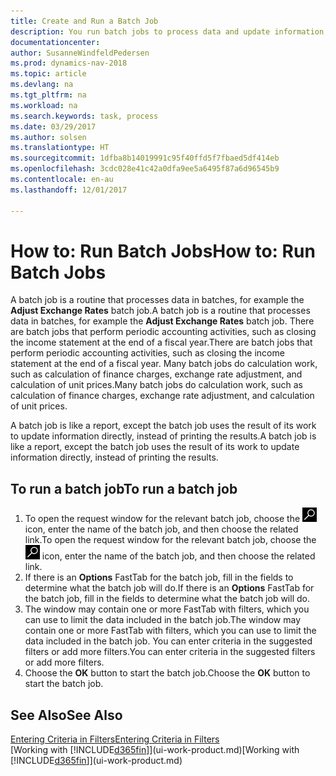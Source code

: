 ```yaml
---
title: Create and Run a Batch Job
description: You run batch jobs to process data and update information, for example, to do periodic accounting activities, or to do calculations.
documentationcenter: 
author: SusanneWindfeldPedersen
ms.prod: dynamics-nav-2018
ms.topic: article
ms.devlang: na
ms.tgt_pltfrm: na
ms.workload: na
ms.search.keywords: task, process
ms.date: 03/29/2017
ms.author: solsen
ms.translationtype: HT
ms.sourcegitcommit: 1dfba8b14019991c95f40ffd5f7fbaed5df414eb
ms.openlocfilehash: 3cdc028e41c42a0dfa9ee5a6495f87a6d96545b9
ms.contentlocale: en-au
ms.lasthandoff: 12/01/2017

---
```

# <a name="how-to-run-batch-jobs"></a><span data-ttu-id="d8232-103">How to: Run Batch Jobs</span><span class="sxs-lookup"><span data-stu-id="d8232-103">How to: Run Batch Jobs</span></span>
<span data-ttu-id="d8232-104">A batch job is a routine that processes data in batches, for example the **Adjust Exchange Rates** batch job.</span><span class="sxs-lookup"><span data-stu-id="d8232-104">A batch job is a routine that processes data in batches, for example the **Adjust Exchange Rates** batch job.</span></span> <span data-ttu-id="d8232-105">There are batch jobs that perform periodic accounting activities, such as closing the income statement at the end of a fiscal year.</span><span class="sxs-lookup"><span data-stu-id="d8232-105">There are batch jobs that perform periodic accounting activities, such as closing the income statement at the end of a fiscal year.</span></span> <span data-ttu-id="d8232-106">Many batch jobs do calculation work, such as calculation of finance charges, exchange rate adjustment, and calculation of unit prices.</span><span class="sxs-lookup"><span data-stu-id="d8232-106">Many batch jobs do calculation work, such as calculation of finance charges, exchange rate adjustment, and calculation of unit prices.</span></span>

<span data-ttu-id="d8232-107">A batch job is like a report, except the batch job uses the result of its work to update information directly, instead of printing the results.</span><span class="sxs-lookup"><span data-stu-id="d8232-107">A batch job is like a report, except the batch job uses the result of its work to update information directly, instead of printing the results.</span></span>

## <a name="to-run-a-batch-job"></a><span data-ttu-id="d8232-108">To run a batch job</span><span class="sxs-lookup"><span data-stu-id="d8232-108">To run a batch job</span></span>
1. <span data-ttu-id="d8232-109">To open the request window for the relevant batch job, choose the ![Search for Page or Report](media/ui-search/search_small.png "Search for Page or Report icon") icon, enter the name of the batch job, and then choose the related link.</span><span class="sxs-lookup"><span data-stu-id="d8232-109">To open the request window for the relevant batch job, choose the ![Search for Page or Report](media/ui-search/search_small.png "Search for Page or Report icon") icon, enter the name of the batch job, and then choose the related link.</span></span>
2. <span data-ttu-id="d8232-110">If there is an **Options** FastTab for the batch job, fill in the fields to determine what the batch job will do.</span><span class="sxs-lookup"><span data-stu-id="d8232-110">If there is an **Options** FastTab for the batch job, fill in the fields to determine what the batch job will do.</span></span>
3. <span data-ttu-id="d8232-111">The window may contain one or more FastTab with filters, which you can use to limit the data included in the batch job.</span><span class="sxs-lookup"><span data-stu-id="d8232-111">The window may contain one or more FastTab with filters, which you can use to limit the data included in the batch job.</span></span> <span data-ttu-id="d8232-112">You can enter criteria in the suggested filters or add more filters.</span><span class="sxs-lookup"><span data-stu-id="d8232-112">You can enter criteria in the suggested filters or add more filters.</span></span>
4. <span data-ttu-id="d8232-113">Choose the **OK** button to start the batch job.</span><span class="sxs-lookup"><span data-stu-id="d8232-113">Choose the **OK** button to start the batch job.</span></span>

## <a name="see-also"></a><span data-ttu-id="d8232-114">See Also</span><span class="sxs-lookup"><span data-stu-id="d8232-114">See Also</span></span>
[<span data-ttu-id="d8232-115">Entering Criteria in Filters</span><span class="sxs-lookup"><span data-stu-id="d8232-115">Entering Criteria in Filters</span></span>](ui-enter-criteria-filters.md)  
<span data-ttu-id="d8232-116">[Working with [!INCLUDE[d365fin](includes/d365fin_md.md)]](ui-work-product.md)</span><span class="sxs-lookup"><span data-stu-id="d8232-116">[Working with [!INCLUDE[d365fin](includes/d365fin_md.md)]](ui-work-product.md)</span></span>

